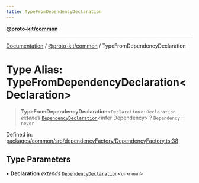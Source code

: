 ```yaml
---
title: TypeFromDependencyDeclaration
---
```


[**@proto-kit/common**](../README.md)

***

[Documentation](../../../README.md) / [@proto-kit/common](../README.md) / TypeFromDependencyDeclaration

# Type Alias: TypeFromDependencyDeclaration\<Declaration\>

> **TypeFromDependencyDeclaration**\<`Declaration`\>: `Declaration` *extends* [`DependencyDeclaration`](DependencyDeclaration.md)\<infer Dependency\> ? `Dependency` : `never`

Defined in: [packages/common/src/dependencyFactory/DependencyFactory.ts:38](https://github.com/proto-kit/framework/blob/28efa802e3737fc3b77339148b307ef7246f3ef1/packages/common/src/dependencyFactory/DependencyFactory.ts#L38)

## Type Parameters

• **Declaration** *extends* [`DependencyDeclaration`](DependencyDeclaration.md)\<`unknown`\>
